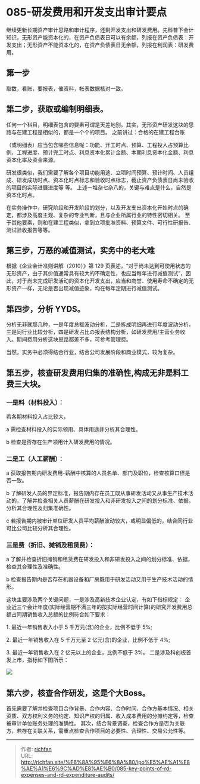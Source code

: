 # 085-研发费用和开发支出审计要点

继续更新长期资产审计思路和审计程序，还剩开发支出和研发费用。先科普下会计知识，无形资产能资本化的，在资产负债表日可以有余额，列报在资产负债表：开发支出；无形资产不能资本化的，在资产负债表日无余额，列报在利润表：研发费用。

## 第一步
取数，看账，要报表，催资料，帐表数据核对一致。

## 第二步，获取或编制明细表。
任何一个科目，明细表包含的要素可谓是天差地别。其实，无形资产研发这块的思路与在建工程是相似的，都是一个个的项目。 之前讲过：合格的在建工程台账

（或明细表）应当包含哪些信息呢：功能、开工时点、预算、工程投入占预算比例、工程进度、预计完工时点、利息资本化累计金额、本期利息资本化金额、利息资本化率及资金来源。

研发很类似，我们需要了解各个项目功能用途、立项时间预算、预计时间、人员组成、研发成功时点、资本化时点标志和验收时点标志，截止资产负债表日尚未验收的项目的实际进展进度等 等。 上述一堆杂七杂八的，关键与难点是什么，自然是资本化时点。

在实务操作中，研究阶段和开发阶段的划分，以及开发支出资本化开始时点的确定，都涉及高度主观、复杂的专业判断，且与企业所属行业的特性密切相关。 至于其他要素，则和在建工程类似，拿到立项批准资料、预算文件、可行性研报告、测试验收报告等等。

## 第三步，万恶的减值测试，实务中的老大难

根据《企业会计准则讲解（2010）》第 129 页表述，“对于尚未达到可使用状态的无形资产，由于其价值通常具有较大的不确定性，也应当每年进行减值测试”，因此，对于尚未完成研发活动的资本化开发支出，应当和商誉、使用寿命不确定的无形资产一样，无论是否出现减值迹象，均在每年定期进行减值测试。

## 第四步，分析 **YYDS**。

分析无非就那几种，一是年度总额波动分析，二是拆成明细再进行年度波动分析，三是同行业比较分析，四是研发占比の报表结构分析，如研发费用/主营业务收入。期间费用分析这块思路都差不多，可参考管理费。

当然，实务中必须得结合行业，结合公司发展阶段和商业模式，较为复杂。 

## 第五步，核查研发费用归集的准确性,构成无非是料工费三大块。

### 一是料（材料投入）：
若各期材料投入占比较大，

a 需检查材料投入的实际领用、具体用途并分析其合理性。

b 检查是否存在生产领用计入研发费用的情况。

### 二是工（人工薪酬）：

a 获取报告期内研发费用-薪酬中核算的人员名单、部门及职位，检查核算口径是否一致。

b 了解研发人员的界定标准，报告期内存在员工既从事研发活动又从事生产技术活动的，了解并检查相关人员薪酬在研发投入和非研发投入之间的划分标准、依据，分析其合理性及归集准确性。

c 若报告期内被审计单位研发人员平均薪酬波动较大，或明显偏低的，结合同行业可比公司比较分析其合理性。

### 三是费（折旧、摊销及租赁费）：

a 了解并检查折旧摊销和租赁费在研发投入和非研发投入之间的划分标准、依据，检查其合理性及准确性。

b 检查报告期内是否存在机器设备和厂房既用于研发活动又用于生产技术活动的情形。

这块主要涉及两个关键问题，一是涉及高新技术企业认定，有如下指标规定： 企业近三个会计年度(实际经营期不满三年的按实际经营时间计算)的研究开发费用总额占同期销售收入总额的比例符合如下要求：

1. 最近一年销售收入小于 5 千万元(含)的企业，比例不低于 5%;

2. 最近一年销售收入在 5 千万元至 2 亿元(含)的企业，比例不低于 4%;

3. 最近一年销售收入在 2 亿元以上的企业，比例不低于 3%。 二是涉及科创板首发上市，指标如下图所示：

![](https://img.richfan.site/ibank/IPO审计札记/085-研发费用和开发支出审计要点_1.png) 

## 第六步，核查合作研发，这是个大Boss。
首先需要了解并检查项目合作背景、合作内容、合作时间、合作方基本情况、相关资质、双方权利义务的约定、知识产权的归属、收入成本费用的分摊约定等，检查被审计单位账务处理的准确性。 其次，结合背景调查，检查合作方是否为关联方，若存在关联关系，需重点检查合作项目的必要性、合理性、交易公允性等。

---

> 作者: [richfan](https://richfan.site/)  
> URL: http://richfan.site/%E6%8A%95%E6%8A%80/ipo%E5%AE%A1%E8%AE%A1%E6%9C%AD%E8%AE%B0/085-key-points-of-rd-expenses-and-rd-expenditure-audits/  

